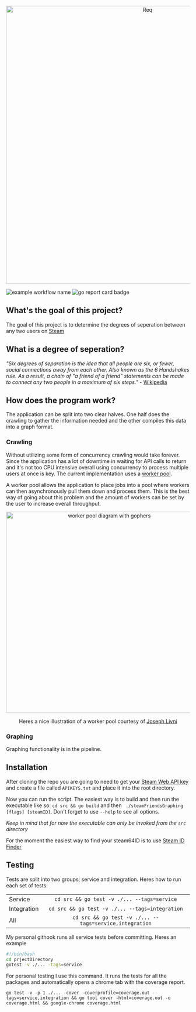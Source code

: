 
<p align="center">
  <a href="https://github.com/IamCathal/Req">
    <img
      alt="Req"
      src="https://i.imgur.com/OBMzTA1.png"
      width="760"
    />
  </a>
</p>

![example workflow name](https://github.com/IamCathal/steamFriendsGraphing/workflows/Go/badge.svg) ![go report card badge](https://goreportcard.com/badge/github.com/iamcathal/steamfriendsgraphing)

## What's the goal of this project? 
The goal of this project is to determine the degrees of seperation between any two users on [Steam](https://store.steampowered.com/)

## What is a degree of seperation?
*"Six degrees of separation is the idea that all people are six, or fewer, social connections away from each other. Also known as the 6 Handshakes rule. As a result, a chain of "a friend of a friend" statements can be made to connect any two people in a maximum of six steps."* - [Wikipedia](https://en.wikipedia.org/wiki/Six_degrees_of_separation)

## How does the program work?

The application can be split into two clear halves. One half does the crawling to gather the information needed and the other compiles this data into a graph format.

### Crawling
Without utilizing some form of concurrency crawling would take forever. Since the application has a lot of downtime in waiting for API calls to return and it's not too CPU intensive overall using concurrency to process multiple users at once is key. The current implementation uses a [worker pool](https://gobyexample.com/worker-pools). 

A worker pool allows the application to place jobs into a pool where workers can then asynchronously pull them down and process them. This is the best way of going about this problem and the amount of workers can be set by the user to increase overall throughput.


<p align="center">
    <img
      alt="worker pool diagram with gophers"
      src="https://miro.medium.com/max/800/1*ugshDOhXfC287WWhG4IfSA.jpeg"
      width="550"
    />
  </a>
</p>

<p align="center">
 Heres a nice illustration of a worker pool courtesy of <a href="https://medium.com/@j.d.livni">Joseph Livni</a>
</p>


### Graphing
Graphing functionality is in the pipeline.

## Installation
After cloning the repo you are going to need to get your [Steam Web API key](https://partner.steamgames.com/doc/webapi_overview/auth) and create a file called `APIKEYS.txt` and place it into the root directory.


Now you can run the script. The easiest way is to build and then run the executable like so:
``cd src && go build`` and then `` ./steamFriendsGraphing [flags] [steamID]``. Don't forget to use `--help` to see all options.

*Keep in mind that for now the executable can only be invoked from the `src` directory*

For the moment the easiest way to find your steam64ID is to use [Steam ID Finder](https://steamidfinder.com/)

## Testing

Tests are split into two groups; service and integration. Heres how to run each set of tests:

|             |                                                         |
| ----------- |:-------------------------------------------------------:| 
| Service     | `cd src && go test -v ./... --tags=service`             |
| Integration | `cd src && go test -v ./... --tags=integration`         |
| All         | `cd src && go test -v ./... --tags=service,integration` |

My personal githook runs all service tests before committing. Heres an example
```bash
#!/bin/bash
cd prjectDirectory
gotest -v ./... -tags=service 
```

For personal testing I use this command. It runs the tests for all the packages and automatically opens a chrome tab with the coverage report.
```
go test -v -p 1 ./... -cover -coverprofile=coverage.out --tags=service,integration && go tool cover -html=coverage.out -o coverage.html && google-chrome coverage.html
```
